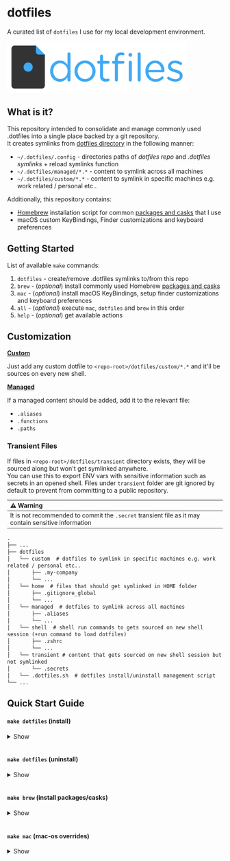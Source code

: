 # dotfiles
A curated list of `dotfiles` I use for my local development environment.

![dotfiles-logo-resized](docs/assets/logos/dotfiles-logo-resized.png)

## What is it?
This repository intended to consolidate and manage commonly used .dotfiles into a single place backed by a git repository.<br/>
It creates symlinks from [dotfiles directory](dotfiles) in the following manner:

- `~/.dotfiles/.config` - directories paths of *dotfiles repo* and *.dotfiles symlinks* + reload symlinks function
- `~/.dotfiles/managed/*.*` - content to symlink across all machines
- `~/.dotfiles/custom/*.*` - content to symlink in specific machines e.g. work related / personal etc..

Additionally, this repository contains:
- [Homebrew](https://github.com/Homebrew/brew) installation script for common [packages and casks](brew) that I use
- macOS custom KeyBindings, Finder customizations and keyboard preferences

## Getting Started

List of available `make` commands:

1. `dotfiles`   - create/remove .dotfiles symlinks to/from this repo
1. `brew` - (*optional*) install commonly used Homebrew [packages and casks](brew/brew.sh)
1. `mac`  - (*optional*) install macOS KeyBindings, setup finder customizations and keyboard preferences
1. `all` - (*optional*) execute `mac`, `dotfiles` and `brew` in this order
1. `help` - (*optional*) get available actions

## Customization

<u>**Custom**</u>

Just add any custom dotfile to `<repo-root>/dotfiles/custom/*.*` and it'll be sources on every new shell.

**<u>Managed</u>**

If a managed content should be added, add it to the relevant file:

- `.aliases`
- `.functions`
- `.paths`

### Transient Files
If files in `<repo-root>/dotfiles/transient` directory exists, they will be sourced along but won't get symlinked anywhere.<br/>
You can use this to export ENV vars with sensitive information such as secrets in an opened shell. Files under `transient` folder are git ignored by default to prevent from committing to a public repository.

| :warning: Warning |
| :--------------------------------------- |
| It is not recommended to commit the `.secret` transient file as it may contain sensitive information |

    .
    ├── ...
    ├── dotfiles               
    │   └── custom  # dotfiles to symlink in specific machines e.g. work related / personal etc..
    │       ├── .my-company  
    │       └── ...
    │   └── home  # files that should get symlinked in HOME folder
    │       ├── .gitignore_global       
    │       └── ...
    │   └── managed  # dotfiles to symlink across all machines
    │       ├── .aliases
    │       └── ...
    │   └── shell  # shell run commands to gets sourced on new shell session (+run command to load dotfiles)
    │       ├── .zshrc
    │       └── ...
    │   └── transient # content that gets sourced on new shell session but not symlinked
    │       └── .secrets       
    │   └── .dotfiles.sh  # dotfiles install/uninstall management script 
    └── ...

## Quick Start Guide

####  `make dotfiles` (install)

<details><summary>Show</summary>

![dotfiles-install](docs/assets/gifs/dotfiles-install.gif)
</details>
<br>

#### `make dotfiles` (uninstall)

<details><summary>Show</summary>

![dotfiles-uninstall](docs/assets/gifs/dotfiles-uninstall.gif)
</details>
<br>

#### `make brew` (install packages/casks)

<details><summary>Show</summary>

![brew](docs/assets/gifs/brew.gif)
</details>
<br>

#### `make mac` (mac-os overrides)

<details><summary>Show</summary>

![mac-os](docs/assets/gifs/mac-os.gif)
</details>
<br>
